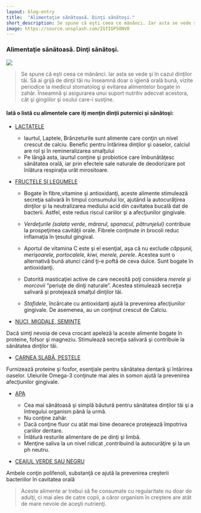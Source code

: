 ```yaml
---
layout: blog-entry
title:  "Alimentaţie sănătoasă. Dinţi sănătoşi."
short_description: Se spune că eşti ceea ce mănânci. Iar asta se vede şi în cazul dinţilor tăi.
image: https://source.unsplash.com/IGfIGP5ONV0
---
```


### Alimentaţie sănătoasă. Dinţi sănătoşi.

![](https://source.unsplash.com/IGfIGP5ONV0)

> Se spune că eşti ceea ce mănânci. Iar asta se vede şi în cazul dinţilor tăi.
Să ai grijă de dinţii tăi nu înseamnă doar o igienă orală bună, vizite periodice la medicul
stomatolog şi evitarea alimentelor bogate in zahăr. Înseamnă şi asigurarea unui suport
nutritiv adecvat acestora, cât şi gingiilor şi osului care-i susţine.

#### Iată o listă cu alimentele care iţi menţin dinţii puternici şi sănătoşi:

* [LACTATELE](blue)

  * Iaurtul, Laptele, Brânzeturile sunt alimente care conţin un nivel crescut
    de calciu.
    Benefic pentru întărirea dinţilor şi oaselor, calciul are rol şi în
    remineralizarea smalţului
  * Pe lângă asta, iaurtul conţine şi probiotice care îmbunătăţesc sănătatea
    orală, iar prin efectele sale naturale de deodorizare pot înlătura respiraţia
    urât mirositoare.

* [FRUCTELE ŞI LEGUMELE](blue)

  * Bogate în fibre,vitamine şi antioxidanţi, aceste alimente stimulează secreţia
    salivară în timpul consumului lor, ajutând la autocurăţirea dinţilor şi la neutralizarea
    mediului acid din cavitatea bucală dat de bacterii. Astfel, este redus riscul cariilor şi a
    afecţiunilor gingivale.

  * *Verdeţurile (salata verde, mărarul, spanacul, pătrunjelul)* contribuie la
    prospeţimea cavităţii orale. Fibrele conţinute in brocoli reduc inflamaţia în
    ţesutul gingival.
  * Aportul de vitamina C este şi el esenţial, aşa că nu exclude *căpşunii,
    merişoarele, portocalele, kiwi, merele, perele*. Acestea sunt o alternativă
    bună atunci când ţi-e poftă de ceva dulce. Sunt bogate în antioxidanţi.
  * Datorită masticaţiei active de care necesită poţi considera *merele şi morcovii*
    “periuţe de dinţi naturale”. Acestea stimulează secreţia salivară şi protejează
    smalţul dinţilor tăi.
  * *Stafidele*, încărcate cu antioxidanţi ajută la prevenirea afecţiunilor gingivale.
    De asemenea, au un conţinut crescut de Calciu.

* [NUCI, MIGDALE, SEMINŢE](blue)

Dacă simţi nevoia de ceva crocant apeleză la aceste alimente bogate în proteine,
fofsor şi magneziu. Stimulează secreţia salivară şi contribuie la sănătatea dinţilor
tăi.

* [CARNEA SLABĂ, PEŞTELE](blue)

Furnizează proteine şi fosfor, esenţiale pentru sănătatea dentară şi întărirea
oaselor. Uleiurile Omega-3 conţinute mai ales in somon ajută la prevenirea
afecţiunilor gingivale.

* [APA](blue)

  * Cea mai sănătoasă şi simplă băutură pentru sănătatea dinţilor tăi şi a întregului
    organism până la urmă.
  * Nu conţine zahăr.
  * Dacă conţine fluor cu atât mai bine deoarece protejează împotriva cariilor
    dentare.
  * Înlătură resturile alimentare de pe dinţi şi limbă.
  * Menţine saliva la un nivel ridicat ,contribuind la autocurăţire şi la un ph
    neutru.

* [CEAIUL VERDE SAU NEGRU](blue)

Ambele conţin polifenoli, substanţă ce ajută la prevenirea creşterii bacteriilor în
cavitatea orală

>Aceste alimente ar trebui să fie consumate cu regularitate nu doar de adulţi, ci mai ales
 de catre copii, a căror organism în creştere are atât de mare nevoie de aceşti nutrienţi.